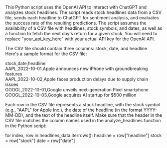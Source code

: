 This Python script uses the OpenAI API to interact with ChatGPT and analyzes stock headlines. 
The script reads stock headlines data from a CSV file, sends each headline to ChatGPT for sentiment analysis, 
and evaluates the success rate of the resulting predictions. The script assumes the availability of a CSV file with headlines, 
stock symbols, and dates, as well as a function to fetch the next day's return for a given stock. You will need to replace "your_api_key_here" 
with your actual API key for the OpenAI API.

The CSV file should contain three columns: stock, date, and headline. 
Here's a sample format for the CSV file:

stock,date,headline<br>
AAPL,2022-10-01,Apple announces new iPhone with groundbreaking features<br>
AAPL,2022-10-02,Apple faces production delays due to supply chain issues<br>
GOOGL,2022-10-01,Google unveils next-generation Pixel smartphone<br>
GOOGL,2022-10-03,Google acquires AI startup for $500 million<br>

Each row in the CSV file represents a stock headline, with the stock symbol (e.g., "AAPL" for Apple Inc.), 
the date of the headline (in the format YYYY-MM-DD), and the text of the headline itself.
Make sure that the header in the CSV file matches the column names used in the analyze_headlines function in the Python script:


for index, row in headlines_data.iterrows():
    headline = row["headline"]
    stock = row["stock"]
    date = row["date"]

